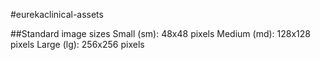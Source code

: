 #eurekaclinical-assets

##Standard image sizes
Small (sm): 48x48 pixels
Medium (md): 128x128 pixels
Large (lg): 256x256 pixels

